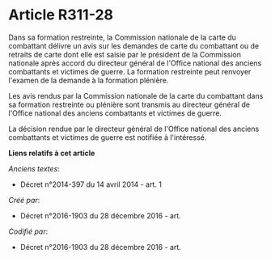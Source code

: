 # Article R311-28

Dans sa formation restreinte, la Commission nationale de la carte du combattant délivre un avis sur les demandes de carte du
combattant ou de retraits de carte dont elle est saisie par le président de la Commission nationale après accord du directeur
général de l'Office national des anciens combattants et victimes de guerre. La formation restreinte peut renvoyer l'examen de
la demande à la formation plénière.

Les avis rendus par la Commission nationale de la carte du combattant dans sa formation restreinte ou plénière sont transmis
au directeur général de l'Office national des anciens combattants et victimes de guerre.

La décision rendue par le directeur général de l'Office national des anciens combattants et victimes de guerre est notifiée à
l'intéressé.

**Liens relatifs à cet article**

_Anciens textes_:

  - Décret n°2014-397 du 14 avril 2014 - art. 1

_Créé par_:

  - Décret n°2016-1903 du 28 décembre 2016 - art.

_Codifié par_:

  - Décret n°2016-1903 du 28 décembre 2016 - art.
